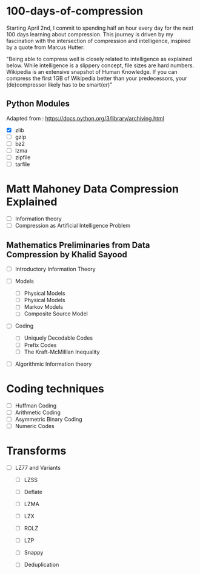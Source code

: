 # 100-days-of-compression
Starting April 2nd, I commit to spending half an hour every day for the next 100 days learning about compression. This journey is driven by my fascination with the intersection of compression and intelligence, inspired by a quote from Marcus Hutter:

"Being able to compress well is closely related to intelligence as explained below. While intelligence is a slippery concept, file sizes are hard numbers. Wikipedia is an extensive snapshot of Human Knowledge. If you can compress the first 1GB of Wikipedia better than your predecessors, your (de)compressor likely has to be smart(er)"

## Python Modules
Adapted from : https://docs.python.org/3/library/archiving.html
- [x] zlib 
- [ ] gzip 
- [ ] bz2
- [ ] lzma
- [ ] zipfile
- [ ] tarfile

# Matt Mahoney Data Compression Explained

- [ ] Information theory
 - [ ]   Compression as Artificial Intelligence Problem

## Mathematics Preliminaries from Data Compression by Khalid Sayood
- [ ] Introductory Information Theory
- [ ] Models
  - [ ] Physical Models
  - [ ] Physical Models
  - [ ] Markov Models
  - [ ] Composite Source Model
- [ ] Coding
  - [ ] Uniquely Decodable Codes
  - [ ] Prefix Codes
  - [ ] The Kraft-McMilllan Inequality
- [ ] Algorithmic Information theory


# Coding techniques

- [ ] Huffman Coding
- [ ] Arithmetic Coding
- [ ] Asymmetric Binary Coding
- [ ] Numeric Codes

# Transforms

- [ ] LZ77 and Variants
  - [ ] LZSS
  - [ ] Deflate
  - [ ] LZMA
  - [ ]  LZX
  - [ ]  ROLZ
  - [ ]  LZP
  - [ ]  Snappy
  - [ ]  Deduplication

  

